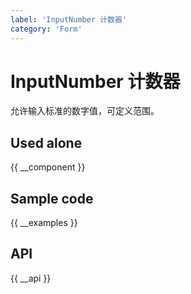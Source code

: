 ```yaml
---
label: 'InputNumber 计数器'
category: 'Form'
---
```


# InputNumber 计数器

允许输入标准的数字值，可定义范围。

## Used alone

{{ __component }}

## Sample code

{{ __examples }}

## API

{{ __api }}
